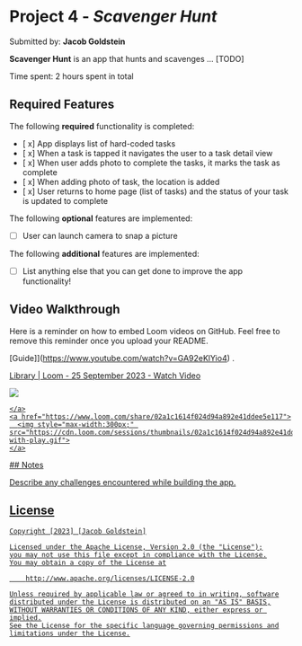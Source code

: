# Project 4 - *Scavenger Hunt*

Submitted by: **Jacob Goldstein**

**Scavenger Hunt** is an app that hunts and scavenges ... [TODO] 

Time spent: 2 hours spent in total

## Required Features

The following **required** functionality is completed:

- [ x] App displays list of hard-coded tasks
- [ x] When a task is tapped it navigates the user to a task detail view
- [ x] When user adds photo to complete the tasks, it marks the task as complete
- [ x] When adding photo of task, the location is added
- [ x] User returns to home page (list of tasks) and the status of your task is updated to complete
 
The following **optional** features are implemented:

- [ ] User can launch camera to snap a picture	

The following **additional** features are implemented:

- [ ] List anything else that you can get done to improve the app functionality!

## Video Walkthrough

Here is a reminder on how to embed Loom videos on GitHub. Feel free to remove this reminder once you upload your README. 

[Guide]](https://www.youtube.com/watch?v=GA92eKlYio4) .

<div>
    <a href="https://www.loom.com/share/02a1c1614f024d94a892e41ddee5e117">
      <p>Library | Loom - 25 September 2023 - Watch Video</p>
    </a>
    <a href="https://www.loom.com/share/02a1c1614f024d94a892e41ddee5e117">
      <img style="max-width:300px;" src="https://cdn.loom.com/sessions/thumbnails/02a1c1614f024d94a892e41ddee5e117-with-play.gif">
    </a>
  </div>

  <div>
    <a href="https://www.loom.com/share/02a1c1614f024d94a892e41ddee5e117">
    
    </a>
    <a href="https://www.loom.com/share/02a1c1614f024d94a892e41ddee5e117">
      <img style="max-width:300px;" src="https://cdn.loom.com/sessions/thumbnails/02a1c1614f024d94a892e41ddee5e117-with-play.gif">
    </a>
  </div>## Notes

Describe any challenges encountered while building the app.

## License

    Copyright [2023] [Jacob Goldstein]

    Licensed under the Apache License, Version 2.0 (the "License");
    you may not use this file except in compliance with the License.
    You may obtain a copy of the License at

        http://www.apache.org/licenses/LICENSE-2.0

    Unless required by applicable law or agreed to in writing, software
    distributed under the License is distributed on an "AS IS" BASIS,
    WITHOUT WARRANTIES OR CONDITIONS OF ANY KIND, either express or implied.
    See the License for the specific language governing permissions and
    limitations under the License.
